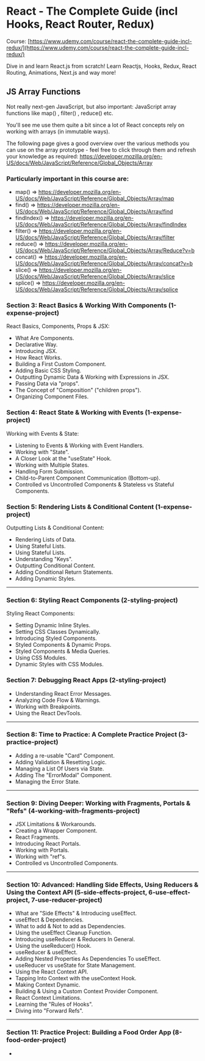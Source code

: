 # React - The Complete Guide (incl Hooks, React Router, Redux)
Course: [https://www.udemy.com/course/react-the-complete-guide-incl-redux/](https://www.udemy.com/course/react-the-complete-guide-incl-redux/)

Dive in and learn React.js from scratch! Learn Reactjs, Hooks, Redux, React Routing, Animations, Next.js and way more!

## JS Array Functions
Not really next-gen JavaScript, but also important: JavaScript array functions like map() , filter() , reduce()  etc.

You'll see me use them quite a bit since a lot of React concepts rely on working with arrays (in immutable ways).

The following page gives a good overview over the various methods you can use on the array prototype - feel free to click through them and refresh your knowledge as required: https://developer.mozilla.org/en-US/docs/Web/JavaScript/Reference/Global_Objects/Array

### Particularly important in this course are:

- map()  => https://developer.mozilla.org/en-US/docs/Web/JavaScript/Reference/Global_Objects/Array/map
- find()  => https://developer.mozilla.org/en-US/docs/Web/JavaScript/Reference/Global_Objects/Array/find
- findIndex()  => https://developer.mozilla.org/en-US/docs/Web/JavaScript/Reference/Global_Objects/Array/findIndex
- filter()  => https://developer.mozilla.org/en-US/docs/Web/JavaScript/Reference/Global_Objects/Array/filter
- reduce()  => https://developer.mozilla.org/en-US/docs/Web/JavaScript/Reference/Global_Objects/Array/Reduce?v=b
- concat()  => https://developer.mozilla.org/en-US/docs/Web/JavaScript/Reference/Global_Objects/Array/concat?v=b
- slice()  => https://developer.mozilla.org/en-US/docs/Web/JavaScript/Reference/Global_Objects/Array/slice
- splice()  => https://developer.mozilla.org/en-US/docs/Web/JavaScript/Reference/Global_Objects/Array/splice

### Section 3: React Basics & Working With Components (1-expense-project)
React Basics, Components, Props & JSX:
- What Are Components.
- Declarative Way.
- Introducing JSX.
- How React Works.
- Building a First Custom Component.
- Adding Basic CSS Styling.
- Outputting Dynamic Data & Working with Expressions in JSX.
- Passing Data via "props".
- The Concept of "Composition" ("children props").
- Organizing Component Files.

### Section 4: React State & Working with Events (1-expense-project)
Working with Events & State:
- Listening to Events & Working with Event Handlers.
- Working with "State".
- A Closer Look at the "useState" Hook.
- Working with Multiple States.
- Handling Form Submission.
- Child-to-Parent Component Communication (Bottom-up).
- Controlled vs Uncontrolled Components & Stateless vs Stateful Components.

### Section 5: Rendering Lists & Conditional Content (1-expense-project)
Outputting Lists & Conditional Content:
- Rendering Lists of Data.
- Using Stateful Lists.
- Using Stateful Lists.
- Understanding "Keys".
- Outputting Conditional Content.
- Adding Conditional Return Statements.
- Adding Dynamic Styles.
---

### Section 6: Styling React Components (2-styling-project)
Styling React Components:
- Setting Dynamic Inline Styles.
- Setting CSS Classes Dynamically.
- Introducing Styled Components.
- Styled Components & Dynamic Props.
- Styled Components & Media Queries.
- Using CSS Modules.
- Dynamic Styles with CSS Modules.

### Section 7: Debugging React Apps (2-styling-project)
- Understanding React Error Messages.
- Analyzing Code Flow & Warnings.
- Working with Breakpoints.
- Using the React DevTools.
---

### Section 8: Time to Practice: A Complete Practice Project (3-practice-project)
- Adding a re-usable "Card" Component.
- Adding Validation & Resetting Logic.
- Managing a List Of Users via State.
- Adding The "ErrorModal" Component.
- Managing the Error State.
---

### Section 9: Diving Deeper: Working with Fragments, Portals & "Refs" (4-working-with-fragments-project)
- JSX Limitations & Workarounds.
- Creating a Wrapper Component.
- React Fragments.
- Introducing React Portals.
- Working with Portals.
- Working with "ref"s.
- Controlled vs Uncontrolled Components.
---

### Section 10: Advanced: Handling Side Effects, Using Reducers & Using the Context API (5-side-effects-project, 6-use-effect-project, 7-use-reducer-project)
- What are "Side Effects" & Introducing useEffect.
- useEffect & Dependencies.
- What to add & Not to add as Dependencies.
- Using the useEffect Cleanup Function.
- Introducing useReducer & Reducers In General.
- Using the useReducer() Hook.
- useReducer & useEffect.
- Adding Nested Properties As Dependencies To useEffect.
- useReducer vs useState for State Management.
- Using the React Context API.
- Tapping Into Context with the useContext Hook.
- Making Context Dynamic.
- Building & Using a Custom Context Provider Component.
- React Context Limitations.
- Learning the "Rules of Hooks".
- Diving into "Forward Refs".
---

### Section 11: Practice Project: Building a Food Order App (8-food-order-project)
-